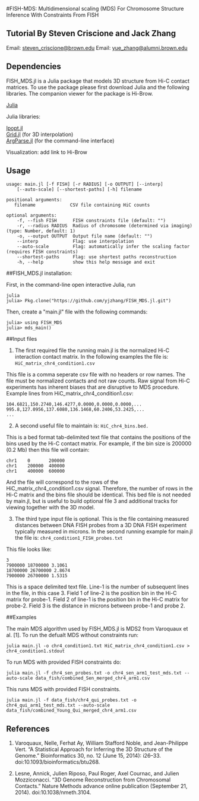 #FISH-MDS: Multidimensional scaling (MDS) For Chromosome Structure Inference With Constraints From FISH
## Tutorial By Steven Criscione and Jack Zhang
Email: [steven_criscione@brown.edu](mailto:steven_criscione@brown.edu)
Email: [yue_zhang@alumni.brown.edu](mailto:steven_criscione@alumni.brown.edu)

## Dependencies
FISH_MDS.jl is a Julia package that models 3D structure from Hi-C contact matrices. To use the package please first download Julia and the following libraries.  The companion viewer for the package is Hi-Brow.

[Julia](http://julialang.org/)

Julia libraries:

[Ipopt.jl](https://github.com/JuliaOpt/Ipopt.jl)  
[Grid.jl](https://github.com/timholy/Grid.jl) (for 3D interpolation)  
[ArgParse.jl](https://github.com/carlobaldassi/ArgParse.jl) (for the command-line interface)  

Visualization: add link to Hi-Brow

## Usage

    usage: main.jl [-f FISH] [-r RADIUS] [-o OUTPUT] [--interp]
        [--auto-scale] [--shortest-paths] [-h] filename
    
    positional arguments:
       filename             CSV file containing HiC counts

    optional arguments:
        -f, --fish FISH      FISH constraints file (default: "")
        -r, --radius RADIUS  Radius of chromosome (determined via imaging) (type: Number, default: 1)
        -o, --output OUTPUT  Output file name (default: "")
        --interp             Flag: use interpolation
        --auto-scale         Flag: automatically infer the scaling factor (requires FISH constraints)
        --shortest-paths     Flag: use shortest paths reconstruction
        -h, --help           show this help message and exit


##FISH_MDS.jl installation:

First, in the command-line open interactive Julia, run 

    julia
    julia> Pkg.clone("https://github.com/yjzhang/FISH_MDS.jl.git")

Then, create a "main.jl" file with the following commands:

    julia> using FISH_MDS
    julia> mds_main()

##Input files

1) The first required file the running main.jl is the normalized Hi-C interaction contact matrix.
In the following examples the file is:
`HiC_matrix_chr4_condition1.csv`

This file is a comma seperate csv file with no headers or row names.  The file must be normalized contacts and not raw counts.  Raw signal from Hi-C experiments has inherent biases that are disruptive to MDS procedure.
Example lines from HiC_matrix_chr4_condition1.csv:

    104.6821,150.2740,146.4277,0.0000,0.0000,0.0000,...
    995.8,127.0956,137.6080,136.1468,60.2406,53.2425,...
    ...

2) A second useful file to maintain is:
    `HiC_chr4_bins.bed.` 
    
This is a bed format tab-delimited text file that contains the positions of the bins used by the Hi-C contact matrix.  For example, if the bin size is 200000 (0.2 Mb) then this file will contain:

    chr1    0       200000
    chr1    200000  400000
    chr1    400000  600000

And the file will correspond to the rows of the HiC_matrix_chr4_condition1.csv signal.  Therefore, the number of rows in the Hi-C matrix and the bins file should be identical.  This bed file is not needed by main.jl, but is useful to build optional file 3 and additional tracks for viewing together with the 3D model.


3) The third type input file is optional. This is the file containing measured distances between DNA FISH probes from a 3D DNA FISH experiment typically measured in microns.  In the second running example for main.jl the file is:
    `chr4_condition1_FISH_probes.txt`

This file looks like:

    3
    7900000 18700000 3.1061
    18700000 26700000 2.8674
    7900000 26700000 1.5315

This is a space delimited text file. Line-1 is the number of subsequent lines in the file, in this case 3.  Field 1 of line-2 is the position bin in the Hi-C matrix for probe-1.  Field 2 of line-1 is the position bin in the Hi-C matrix for probe-2.  Field 3 is the distance in microns between probe-1 and probe 2.  




##Examples

The main MDS algorithm used by FISH_MDS.jl is MDS2 from Varoquaux et al. [1].
To run the defualt MDS without constraints run:

`julia main.jl -o chr4_condition1.txt HiC_matrix_chr4_condition1.csv > chr4_condition1.stdout `

To run MDS with provided FISH constraints do:

`julia main.jl -f chr4_sen_probes.txt -o chr4_sen_arm1_test_mds.txt --auto-scale data_fish/combined_Sen_merged_chr4_arm1.csv`

This runs MDS with provided FISH constraints.

`julia main.jl -f data_fish/chr4_qui_probes.txt -o chr4_qui_arm1_test_mds.txt --auto-scale data_fish/combined_Young_Qui_merged_chr4_arm1.csv`


## References

1) Varoquaux, Nelle, Ferhat Ay, William Stafford Noble, and Jean-Philippe Vert. “A Statistical Approach for Inferring the 3D Structure of the Genome.” Bioinformatics 30, no. 12 (June 15, 2014): i26–33. doi:10.1093/bioinformatics/btu268.

2) Lesne, Annick, Julien Riposo, Paul Roger, Axel Cournac, and Julien Mozziconacci. “3D Genome Reconstruction from Chromosomal Contacts.” Nature Methods advance online publication (September 21, 2014). doi:10.1038/nmeth.3104.

